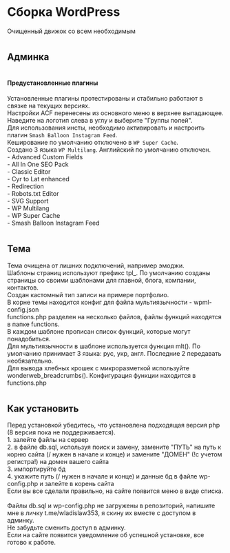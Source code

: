 # Сборка WordPress
Очищенный движок со всем необходимым

# <h2>Админка</h2>

# <h4>Предустановленные плагины</h4>
Установленные плагины протестированы и стабильно работают в связке на текущих версиях.
<br>Настройки ACF перенесены из основного меню в верхнее выпадающее. Наведите на логотип слева в углу и выберите "Группы полей".
<br>Для использования инсты, необходимо активировать и настроить плагин <code>Smash Balloon Instagram Feed</code>.
<br>Кеширование по умолчанию отключено в <code>WP Super Cache</code>.
<br>Создано 3 языка <code>WP Multilang</code>. Английский по умолчанию отключен.
<br> - Advanced Custom Fields
<br> - All In One SEO Pack
<br> - Classic Editor
<br> - Cyr to Lat enhanced
<br> - Redirection
<br> - Robots.txt Editor
<br> - SVG Support
<br> - WP Multilang
<br> - WP Super Cache
<br> - Smash Balloon Instagram Feed

# <h2>Тема</h2>
Тема очищена от лишних подключений, например эмоджи.
<br>Шаблоны страниц используют префикс tpl_. По умолчанию созданы страницы со своими шаблонами для главной, блога, компании, контактов.
<br>Создан кастомный тип записи на примере портфолио.
<br>В корне темы находится конфиг для файла мультиязычности - wpml-config.json
<br>functions.php разделен на несколько файлов, файлы функций находятся в папке functions.
<br>В каждом шаблоне прописан список функций, которые могут понадобиться.
<br>Для мультиязычности в шаблоне используется функция mlt(). По умолчанию принимает 3 языка: рус, укр, англ. Последние 2 передавать необязательно.
<br>Для вывода хлебных крошек с микроразметкой используйте wonderweb_breadcrumbs(). Конфигурация функции находится в functions.php


# <h2>Как установить</h2>
Перед установкой убедитесь, что установлена подходящая версия php (8 версия пока не поддерживается).
<br> 1. залейте файлы на сервер
<br> 2. в файле db.sql, используя поиск и замену, замените "ПУТЬ" на путь к корню сайта (/ нужен в начале и конце) и замените "ДОМЕН" (!с учетом регистра!) на домен вашего сайта
<br> 3. импортируйте бд
<br> 4. укажите путь (/ нужен в начале и конце) и данные бд в файле wp-config.php и залейте в корень сайта
<br> Если вы все сделали правильно, на сайте появится меню в виде списка.
<br> 
<br> Файлы db.sql и wp-config.php не загружены в репозиторий, напишите мне в личку t.me/wladislaw353, я скину их вместе с доступом в админку.
<br> Не забудьте сменить доступ в админку.
<br> Если на сайте появится уведомление об успешной установке, все готово к работе.